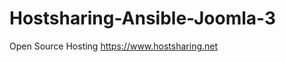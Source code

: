 Hostsharing-Ansible-Joomla-3
============================

Open Source Hosting https://www.hostsharing.net

